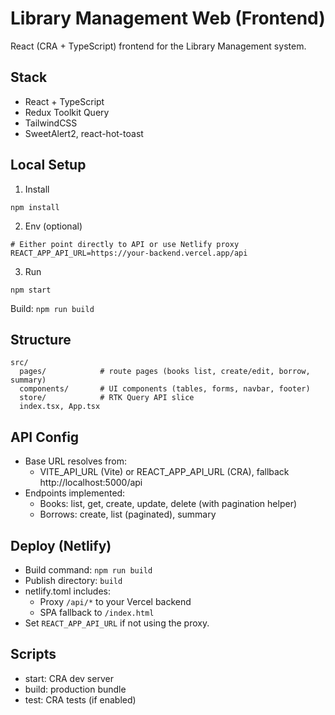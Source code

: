 # Library Management Web (Frontend)

React (CRA + TypeScript) frontend for the Library Management system.

## Stack

- React + TypeScript
- Redux Toolkit Query
- TailwindCSS
- SweetAlert2, react-hot-toast

## Local Setup

1. Install

```
npm install
```

2. Env (optional)

```
# Either point directly to API or use Netlify proxy
REACT_APP_API_URL=https://your-backend.vercel.app/api
```

3. Run

```
npm start
```

Build: `npm run build`

## Structure

```
src/
  pages/            # route pages (books list, create/edit, borrow, summary)
  components/       # UI components (tables, forms, navbar, footer)
  store/            # RTK Query API slice
  index.tsx, App.tsx
```

## API Config

- Base URL resolves from:
  - VITE_API_URL (Vite) or REACT_APP_API_URL (CRA), fallback http://localhost:5000/api
- Endpoints implemented:
  - Books: list, get, create, update, delete (with pagination helper)
  - Borrows: create, list (paginated), summary

## Deploy (Netlify)

- Build command: `npm run build`
- Publish directory: `build`
- netlify.toml includes:
  - Proxy `/api/*` to your Vercel backend
  - SPA fallback to `/index.html`
- Set `REACT_APP_API_URL` if not using the proxy.

## Scripts

- start: CRA dev server
- build: production bundle
- test: CRA tests (if enabled)
